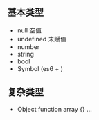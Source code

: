 ## 基本类型
- null  空值
- undefined 未赋值
- number
- string
- bool
- Symbol (es6 + )
## 复杂类型
- Object
    function array {} ...